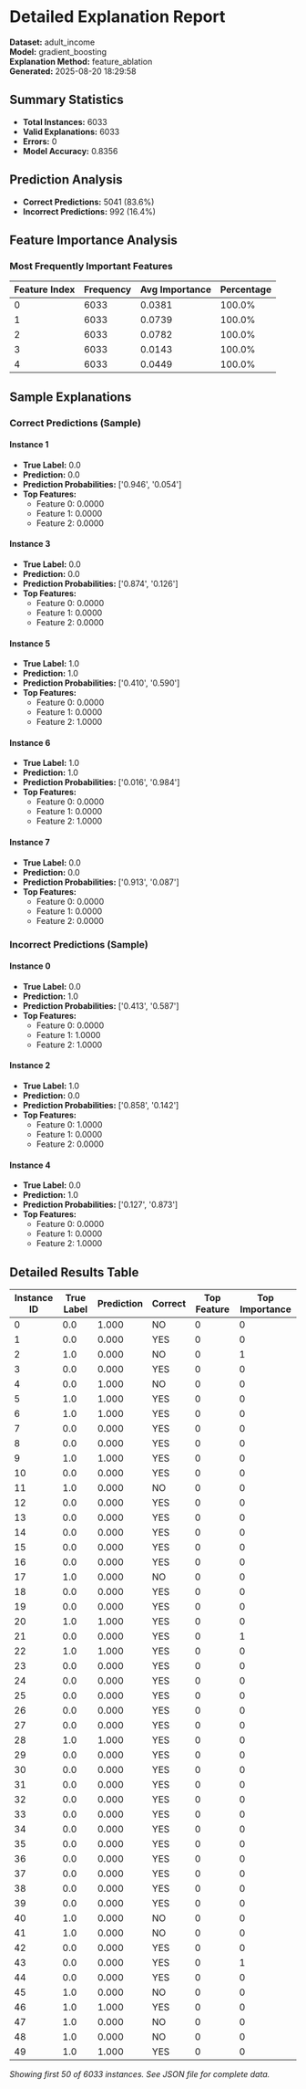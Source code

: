 # Detailed Explanation Report

**Dataset:** adult_income  
**Model:** gradient_boosting  
**Explanation Method:** feature_ablation  
**Generated:** 2025-08-20 18:29:58  

## Summary Statistics

- **Total Instances:** 6033
- **Valid Explanations:** 6033
- **Errors:** 0
- **Model Accuracy:** 0.8356

## Prediction Analysis

- **Correct Predictions:** 5041 (83.6%)
- **Incorrect Predictions:** 992 (16.4%)

## Feature Importance Analysis

### Most Frequently Important Features

| Feature Index | Frequency | Avg Importance | Percentage |
|---------------|-----------|----------------|------------|
| 0 | 6033 | 0.0381 | 100.0% |
| 1 | 6033 | 0.0739 | 100.0% |
| 2 | 6033 | 0.0782 | 100.0% |
| 3 | 6033 | 0.0143 | 100.0% |
| 4 | 6033 | 0.0449 | 100.0% |

## Sample Explanations

### Correct Predictions (Sample)

#### Instance 1

- **True Label:** 0.0
- **Prediction:** 0.0
- **Prediction Probabilities:** ['0.946', '0.054']
- **Top Features:**
  - Feature 0: 0.0000
  - Feature 1: 0.0000
  - Feature 2: 0.0000

#### Instance 3

- **True Label:** 0.0
- **Prediction:** 0.0
- **Prediction Probabilities:** ['0.874', '0.126']
- **Top Features:**
  - Feature 0: 0.0000
  - Feature 1: 0.0000
  - Feature 2: 0.0000

#### Instance 5

- **True Label:** 1.0
- **Prediction:** 1.0
- **Prediction Probabilities:** ['0.410', '0.590']
- **Top Features:**
  - Feature 0: 0.0000
  - Feature 1: 0.0000
  - Feature 2: 1.0000

#### Instance 6

- **True Label:** 1.0
- **Prediction:** 1.0
- **Prediction Probabilities:** ['0.016', '0.984']
- **Top Features:**
  - Feature 0: 0.0000
  - Feature 1: 0.0000
  - Feature 2: 1.0000

#### Instance 7

- **True Label:** 0.0
- **Prediction:** 0.0
- **Prediction Probabilities:** ['0.913', '0.087']
- **Top Features:**
  - Feature 0: 0.0000
  - Feature 1: 0.0000
  - Feature 2: 0.0000

### Incorrect Predictions (Sample)

#### Instance 0

- **True Label:** 0.0
- **Prediction:** 1.0
- **Prediction Probabilities:** ['0.413', '0.587']
- **Top Features:**
  - Feature 0: 0.0000
  - Feature 1: 1.0000
  - Feature 2: 1.0000

#### Instance 2

- **True Label:** 1.0
- **Prediction:** 0.0
- **Prediction Probabilities:** ['0.858', '0.142']
- **Top Features:**
  - Feature 0: 1.0000
  - Feature 1: 0.0000
  - Feature 2: 0.0000

#### Instance 4

- **True Label:** 0.0
- **Prediction:** 1.0
- **Prediction Probabilities:** ['0.127', '0.873']
- **Top Features:**
  - Feature 0: 0.0000
  - Feature 1: 0.0000
  - Feature 2: 1.0000

## Detailed Results Table

| Instance ID | True Label | Prediction | Correct | Top Feature | Top Importance |
|-------------|------------|------------|---------|-------------|----------------|
| 0 | 0.0 | 1.000 | NO | 0 | 0 |
| 1 | 0.0 | 0.000 | YES | 0 | 0 |
| 2 | 1.0 | 0.000 | NO | 0 | 1 |
| 3 | 0.0 | 0.000 | YES | 0 | 0 |
| 4 | 0.0 | 1.000 | NO | 0 | 0 |
| 5 | 1.0 | 1.000 | YES | 0 | 0 |
| 6 | 1.0 | 1.000 | YES | 0 | 0 |
| 7 | 0.0 | 0.000 | YES | 0 | 0 |
| 8 | 0.0 | 0.000 | YES | 0 | 0 |
| 9 | 1.0 | 1.000 | YES | 0 | 0 |
| 10 | 0.0 | 0.000 | YES | 0 | 0 |
| 11 | 1.0 | 0.000 | NO | 0 | 0 |
| 12 | 0.0 | 0.000 | YES | 0 | 0 |
| 13 | 0.0 | 0.000 | YES | 0 | 0 |
| 14 | 0.0 | 0.000 | YES | 0 | 0 |
| 15 | 0.0 | 0.000 | YES | 0 | 0 |
| 16 | 0.0 | 0.000 | YES | 0 | 0 |
| 17 | 1.0 | 0.000 | NO | 0 | 0 |
| 18 | 0.0 | 0.000 | YES | 0 | 0 |
| 19 | 0.0 | 0.000 | YES | 0 | 0 |
| 20 | 1.0 | 1.000 | YES | 0 | 0 |
| 21 | 0.0 | 0.000 | YES | 0 | 1 |
| 22 | 1.0 | 1.000 | YES | 0 | 0 |
| 23 | 0.0 | 0.000 | YES | 0 | 0 |
| 24 | 0.0 | 0.000 | YES | 0 | 0 |
| 25 | 0.0 | 0.000 | YES | 0 | 0 |
| 26 | 0.0 | 0.000 | YES | 0 | 0 |
| 27 | 0.0 | 0.000 | YES | 0 | 0 |
| 28 | 1.0 | 1.000 | YES | 0 | 0 |
| 29 | 0.0 | 0.000 | YES | 0 | 0 |
| 30 | 0.0 | 0.000 | YES | 0 | 0 |
| 31 | 0.0 | 0.000 | YES | 0 | 0 |
| 32 | 0.0 | 0.000 | YES | 0 | 0 |
| 33 | 0.0 | 0.000 | YES | 0 | 0 |
| 34 | 0.0 | 0.000 | YES | 0 | 0 |
| 35 | 0.0 | 0.000 | YES | 0 | 0 |
| 36 | 0.0 | 0.000 | YES | 0 | 0 |
| 37 | 0.0 | 0.000 | YES | 0 | 0 |
| 38 | 0.0 | 0.000 | YES | 0 | 0 |
| 39 | 0.0 | 0.000 | YES | 0 | 0 |
| 40 | 1.0 | 0.000 | NO | 0 | 0 |
| 41 | 1.0 | 0.000 | NO | 0 | 0 |
| 42 | 0.0 | 0.000 | YES | 0 | 0 |
| 43 | 0.0 | 0.000 | YES | 0 | 1 |
| 44 | 0.0 | 0.000 | YES | 0 | 0 |
| 45 | 1.0 | 0.000 | NO | 0 | 0 |
| 46 | 1.0 | 1.000 | YES | 0 | 0 |
| 47 | 1.0 | 0.000 | NO | 0 | 0 |
| 48 | 1.0 | 0.000 | NO | 0 | 0 |
| 49 | 1.0 | 1.000 | YES | 0 | 0 |

*Showing first 50 of 6033 instances. See JSON file for complete data.*
